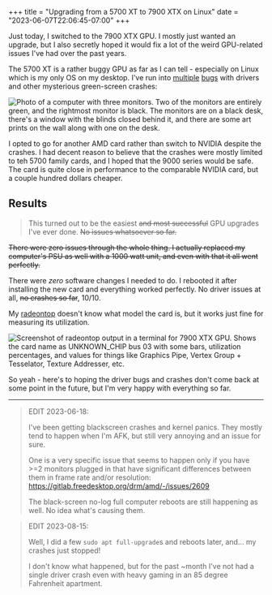 +++
title = "Upgrading from a 5700 XT to 7900 XTX on Linux"
date = "2023-06-07T22:06:45-07:00"
+++

Just today, I switched to the 7900 XTX GPU. I mostly just wanted an upgrade, but I also secretly hoped it would fix a lot of the weird GPU-related issues I've had over the past years.

The 5700 XT is a rather buggy GPU as far as I can tell - especially on Linux which is my only OS on my desktop. I've run into [multiple](https://gitlab.freedesktop.org/drm/amd/-/issues/2173#note_1595510) [bugs](https://gitlab.freedesktop.org/drm/amd/-/issues/1915#note_1597223) with drivers and other mysterious green-screen crashes:

![Photo of a computer with three monitors.  Two of the monitors are entirely green, and the rightmost monitor is black.  The monitors are on a black desk, there's a window with the blinds closed behind it, and there are some art prints on the wall along with one on the desk.](https://i.ameo.link/azq.jpg)

I opted to go for another AMD card rather than switch to NVIDIA despite the crashes. I had decent reason to believe that the crashes were mostly limited to teh 5700 family cards, and I hoped that the 9000 series would be safe. The card is quite close in performance to the comparable NVIDIA card, but a couple hundred dollars cheaper.

## Results

> This turned out to be the easiest ~~and most successful~~ GPU upgrades I've ever done. ~~No issues whatsoever so far.~~

~~There were zero issues through the whole thing. I actually replaced my computer's PSU as well with a 1000 watt unit, and even with that it all went perfectly.~~

There were _zero_ software changes I needed to do. I rebooted it after installing the new card and everything worked perfectly. No driver issues at all, ~~no crashes so far~~, 10/10.

My [radeontop](https://github.com/clbr/radeontop) doesn't know what model the card is, but it works just fine for measuring its utilization.

![Screenshot of radeontop output in a terminal for 7900 XTX GPU.  Shows the card name as UNKNOWN_CHIP bus 03 with some bars, utilization percentages, and values for things like Graphics Pipe, Vertex Group + Tesselator, Texture Addresser, etc.](https://i.ameo.link/b6i.png)

So yeah - here's to hoping the driver bugs and crashes don't come back at some point in the future, but I'm very happy with everything so far.

---

> EDIT 2023-06-18:
>
> I've been getting blackscreen crashes and kernel panics. They mostly tend to happen when I'm AFK, but still very annoying and an issue for sure.
>
> One is a very specific issue that seems to happen only if you have >=2 monitors plugged in that have significant differences between them in frame rate and/or resolution: <https://gitlab.freedesktop.org/drm/amd/-/issues/2609>
>
> The black-screen no-log full computer reboots are still happening as well. No idea what's causing them.

> EDIT 2023-08-15:
>
> Well, I did a few `sudo apt full-upgrade`s and reboots later, and... my crashes just stopped!
>
> I don't know what happened, but for the past ~month I've not had a single driver crash even with heavy gaming in an 85 degree Fahrenheit apartment.
